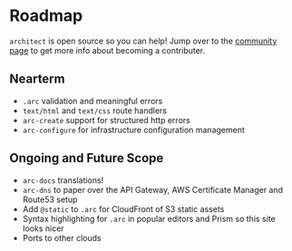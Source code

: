 # Roadmap

`architect` is open source so you can help! Jump over to the [community page](/intro/community) to get more info about becoming a contributer.

## Nearterm

- `.arc` validation and meaningful errors
- `text/html` and `text/css` route handlers
- `arc-create` support for structured http errors
- `arc-configure` for infrastructure configuration management

## Ongoing and Future Scope

- `arc-docs` translations!
- `arc-dns` to paper over the API Gateway, AWS Certificate Manager and Route53 setup
- Add `@static` to `.arc` for CloudFront of S3 static assets
- Syntax highlighting for `.arc` in popular editors and Prism so this site looks nicer
- Ports to other clouds
